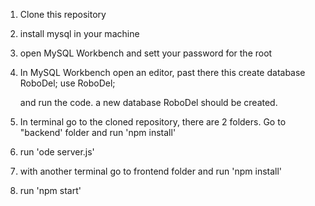 1. Clone this repository
2. install mysql in your machine
3. open MySQL Workbench and sett your password for the root
4. In MySQL Workbench open an editor, past there this
    create database RoboDel;
    use RoboDel;

    and run the code. a new database RoboDel should be created.
5. In terminal go to the cloned repository, there are 2 folders. Go to "backend' folder and run 'npm install'
6. run 'ode server.js'
7. with another terminal go to frontend folder and run 'npm install'
8. run 'npm start'